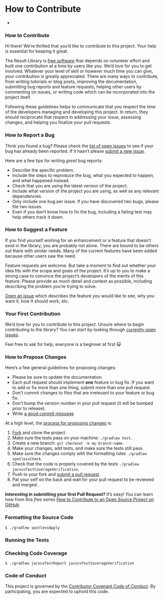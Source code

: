 # How to Contribute

*

### How to Contribute <a href="how-to-contribute" id="how-to-contribute"></a>

Hi there! We’re thrilled that you’d like to contribute to this project. Your help is essential for keeping it great.

The Result Library is [free software](https://www.gnu.org/philosophy/free-sw.en.html) that depends on volunteer effort and built one contribution at a time by users like you. We’d love for you to get involved. Whatever your level of skill or however much time you can give, your contribution is greatly appreciated. There are many ways to contribute, from writing tutorials or blog posts, improving the documentation, submitting bug reports and feature requests, helping other users by commenting on issues, or writing code which can be incorporated into the project itself.

Following these guidelines helps to communicate that you respect the time of the developers managing and developing this project. In return, they should reciprocate that respect in addressing your issue, assessing changes, and helping you finalize your pull requests.

### How to Report a Bug <a href="how-to-report-a-bug" id="how-to-report-a-bug"></a>

Think you found a bug? Please check the [list of open issues](https://github.com/leakyabstractions/result/issues) to see if your bug has already been reported. If it hasn’t please [submit a new issue](https://github.com/leakyabstractions/result/issues/new).

Here are a few tips for writing _great_ bug reports:

* Describe the specific problem.
* Include the steps to reproduce the bug, what you expected to happen, and what happened instead.
* Check that you are using the latest version of the project.
* Include what version of the project you are using, as well as any relevant dependencies.
* Only include one bug per issue. If you have discovered two bugs, please file two issues.
* Even if you don’t know how to fix the bug, including a failing test may help others track it down.

### How to Suggest a Feature <a href="how-to-suggest-a-feature" id="how-to-suggest-a-feature"></a>

If you find yourself wishing for an enhancement or a feature that doesn’t exist in the library, you are probably not alone. There are bound to be others out there with similar needs. Many of the current features have been added because other users saw the need.

Feature requests are welcome. But take a moment to find out whether your idea fits with the scope and goals of the project. It’s up to you to make a strong case to convince the project’s developers of the merits of this feature. Please provide as much detail and context as possible, including describing the problem you’re trying to solve.

[Open an issue](https://github.com/leakyabstractions/result/issues/new) which describes the feature you would like to see, why you want it, how it should work, etc.

### Your First Contribution <a href="your-first-contribution" id="your-first-contribution"></a>

We’d love for you to contribute to this project. Unsure where to begin contributing to the library? You can start by looking through [currently open issues](https://github.com/leakyabstractions/result/issues?q=is%3Aissue+is%3Aopen).

Feel free to ask for help; everyone is a beginner at first :smiley_cat:

### How to Propose Changes <a href="how-to-propose-changes" id="how-to-propose-changes"></a>

Here’s a few general guidelines for proposing changes:

* Please be sure to update the documentation.
* Each pull request should implement **one** feature or bug fix. If you want to add or fix more than one thing, submit more than one pull request.
* Don’t commit changes to files that are irrelevant to your feature or bug fix.
* Don’t bump the version number in your pull request (it will be bumped prior to release).
* Write [a good commit message](http://tbaggery.com/2008/04/19/a-note-about-git-commit-messages.html)

At a high level, the [process for proposing changes](https://guides.github.com/introduction/flow/) is:

1. [Fork](https://github.com/leakyabstractions/result/fork) and clone the project.
2. Make sure the tests pass on your machine: `./gradlew test`.
3. Create a new branch: `git checkout -b my-branch-name`.
4. Make your changes, add tests, and make sure the tests still pass.
5. Make sure the changes comply with the formatting rules `./gradlew spotlessCheck`.
6. Check that the code is properly covered by the tests `./gradlew jacocoTestCoverageVerification`.
7. Push to your fork and [submit a pull request](https://github.com/leakyabstractions/result/compare).
8. Pat your self on the back and wait for your pull request to be reviewed and merged.

**Interesting in submitting your first Pull Request?** It’s easy! You can learn how from this _free_ series [How to Contribute to an Open Source Project on GitHub](https://egghead.io/series/how-to-contribute-to-an-open-source-project-on-github)

### Formatting the Source Code <a href="formatting-the-source-code" id="formatting-the-source-code"></a>

```
$ ./gradlew spotlessApply
```

### Running the Tests <a href="running-the-tests" id="running-the-tests"></a>

### Checking Code Coverage <a href="checking-code-coverage" id="checking-code-coverage"></a>

```
$ ./gradlew jacocoTestReport jacocoTestCoverageVerification
```

### Code of Conduct <a href="code-of-conduct" id="code-of-conduct"></a>

This project is governed by the [Contributor Covenant Code of Conduct](broken-reference). By participating, you are expected to uphold this code.
